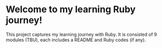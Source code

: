 # Welcome to my learning Ruby journey!

This project captures my learning journey with Ruby. It is consisted of 9 modules (TBU), each includes a README and Ruby codes (if any).

